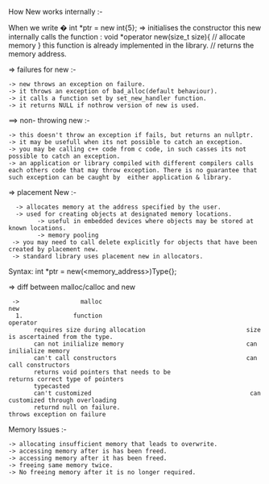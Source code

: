 How New works internally :- 

When we write �
  int *ptr = new int{5};   => initialises the constructor
             this new internally calls the function : void *operator new(size_t size){
                                                     // allocate memory
                                                    } this function is already implemented in the library.
                                                    // returns the memory address.
                                                    
                                                    
  =>  failures for new :- 

    -> new throws an exception on failure.
    -> it throws an exception of bad_alloc(default behaviour).
    -> it calls a function set by set_new_handler function.
    -> it returns NULL if nothrow version of new is used.
    
    
  ==> non- throwing new :- 
        
    -> this doesn't throw an exception if fails, but returns an nullptr.
    -> it may be usefull when its not possible to catch an exception.
    -> you may be calling c++ code from c code, in such casses its not possible to catch an exception.
    -> an application or library compiled with different compilers calls each others code that may throw exception. There is no guarantee that such exception can be caught by  either application & library.
    
    
  => placement New :- 
  
      -> allocates memory at the address specified by the user.
      -> used for creating objects at designated memory locations.
            -> useful in embedded devices where objects may be stored at known locations.
            -> memory pooling
     -> you may need to call delete explicitly for objects that have been created by placement new.
     -> standard library uses placement new in allocators.
     
   Syntax:   int *ptr = new(<memory_address>)Type{};


=> diff between malloc/calloc and new 

     ->                 malloc                                                          new
      1.              function                                                         operator
           requires size during allocation                            size is ascertained from the type.
           can not inilialize memory                                  can inilialize memory
           can't call constructors                                    can call constructors
           returns void pointers that needs to be                     returns correct type of pointers
           typecasted
           can't customized                                            can customized through overloading
           returnd null on failure.                                     throws exception on failure



Memory Issues :- 

    -> allocating insufficient memory that leads to overwrite.
    -> accessing memory after is has been freed.
    -> accessing memory after it has been freed.
    -> freeing same memory twice.
    -> No freeing memory after it is no longer required.


 

